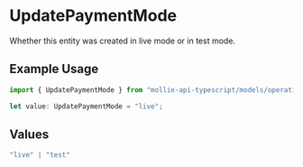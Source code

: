 # UpdatePaymentMode

Whether this entity was created in live mode or in test mode.

## Example Usage

```typescript
import { UpdatePaymentMode } from "mollie-api-typescript/models/operations";

let value: UpdatePaymentMode = "live";
```

## Values

```typescript
"live" | "test"
```